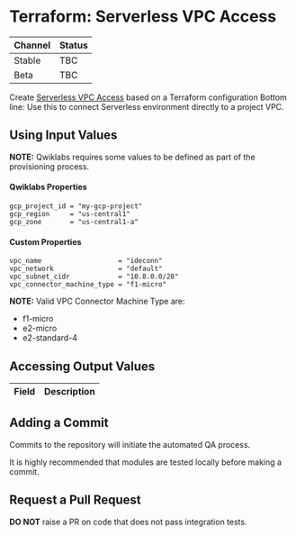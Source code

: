 # Terraform: Serverless VPC Access 

| Channel | Status |
|---------|--------|
| Stable  | TBC    | 
| Beta    | TBC    | 

Create [Serverless VPC Access](https://cloud.google.com/vpc/docs/configure-serverless-vpc-access) based on a Terraform configuration
Bottom line: Use this to connect Serverless environment directly to a project VPC.

## Using Input Values 

__NOTE:__ Qwiklabs requires some values to be defined as part of the provisioning process. 

#### Qwiklabs Properties
```
gcp_project_id = "my-gcp-project"
gcp_region     = "us-central1"
gcp_zone       = "us-central1-a"
```

#### Custom Properties

```
vpc_name                   = "ideconn"
vpc_network                = "default"
vpc_subnet_cidr            = "10.8.0.0/28"
vpc_connector_machine_type = "f1-micro" 
```

__NOTE:__ Valid VPC Connector Machine Type are:

* f1-micro
* e2-micro
* e2-standard-4

## Accessing Output Values 

| Field | Description |
|-------|-------------|

## Adding a Commit 

Commits to the repository will initiate the automated QA process.

It is highly recommended that modules are tested locally before making a commit.

## Request a Pull Request

__DO NOT__ raise a PR on code that does not pass integration tests.
